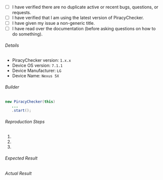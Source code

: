 - [ ] I have verified there are no duplicate active or recent bugs, questions, or requests.
- [ ] I have verified that I am using the latest version of PiracyChecker.
- [ ] I have given my issue a non-generic title.
- [ ] I have read over the documentation (before asking questions on how to do something).

###### Details
 - PiracyChecker version: `1.x.x`
 - Device OS version: `7.1.1`
 - Device Manufacturer: `LG`
 - Device Name: `Nexus 5X`

###### Builder
```Java
new PiracyChecker(this)
   ...
   .start();
```

###### Reproduction Steps

1.
2.
3.

###### Expected Result



###### Actual Result

